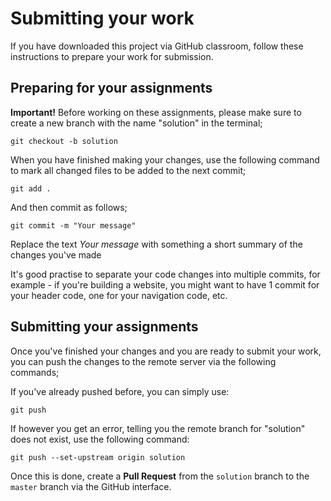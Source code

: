 # Submitting your work

If you have downloaded this project via GitHub classroom, follow these instructions to prepare your work for submission.

## Preparing for your assignments

**Important!** Before working on these assignments, please make sure to create a new branch with the name "solution" in the terminal;

`git checkout -b solution`

When you have finished making your changes, use the following command to mark all changed files to be added to the next commit;

`git add .`

And then commit as follows;

`git commit -m "Your message"`

Replace the text _Your message_ with something a short summary of the changes you've made

It's good practise to separate your code changes into multiple commits, for example - if you're building a website, you might want to have 1 commit for your header code, one for your navigation code, etc.

## Submitting your assignments

Once you've finished your changes and you are ready to submit your work, you can push the changes to the remote server via the following commands;

If you've already pushed before, you can simply use:

`git push`

If however you get an error, telling you the remote branch for "solution" does not exist, use the following command:

`git push --set-upstream origin solution`

Once this is done, create a **Pull Request** from the `solution` branch to the `master` branch via the GitHub interface.